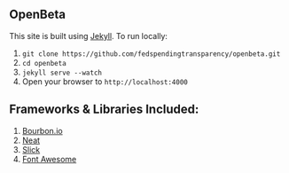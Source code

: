## OpenBeta

This site is built using [Jekyll](https://jekyllrb.com/). To run locally:

1. `git clone https://github.com/fedspendingtransparency/openbeta.git`
2. `cd openbeta`
3. `jekyll serve --watch`
4. Open your browser to `http://localhost:4000`

## Frameworks & Libraries Included:
1. [Bourbon.io](http://bourbon.io/)
2. [Neat](http://neat.bourbon.io/)
3. [Slick](http://kenwheeler.github.io/slick/)
4. [Font Awesome](https://fortawesome.github.io/Font-Awesome/)